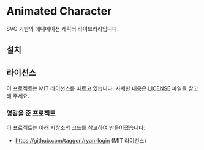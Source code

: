 # Animated Character

SVG 기반의 애니메이션 캐릭터 라이브러리입니다.

## 설치

## 라이선스

이 프로젝트는 MIT 라이선스를 따르고 있습니다. 자세한 내용은 [LICENSE](./LICENSE) 파일을 참고해 주세요.

### 영감을 준 프로젝트

이 프로젝트는 아래 저장소의 코드를 참고하여 만들어졌습니다:
- https://github.com/taggon/ryan-login (MIT 라이선스)

